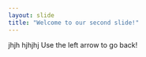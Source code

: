 ```yaml
---
layout: slide
title: "Welcome to our second slide!"
---
```

jhjh hjhjhj
Use the left arrow to go back!
